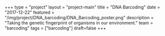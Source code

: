 +++
type = "project"
layout = "project-main"
title = "DNA Barcoding"
date = "2017-12-22"
featured = "/img/project/DNA_barcoding/DNA_Barcoding_poster.png"
description = "Taking the genetic fingerprint of organisms in our environment."
team = "barcoding"
tags = ["barcoding"]
draft=false
+++
